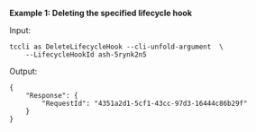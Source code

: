 **Example 1: Deleting the specified lifecycle hook**



Input: 

```
tccli as DeleteLifecycleHook --cli-unfold-argument  \
    --LifecycleHookId ash-5rynk2n5
```

Output: 
```
{
    "Response": {
        "RequestId": "4351a2d1-5cf1-43cc-97d3-16444c86b29f"
    }
}
```

